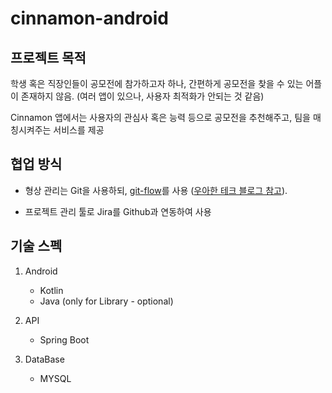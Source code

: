 # cinnamon-android

## 프로젝트 목적

학생 혹은 직장인들이 공모전에 참가하고자 하나, 간편하게 공모전을 찾을 수 있는 어플이 존재하지 않음. (여러 앱이 있으나, 사용자 최적화가 안되는 것 같음)

Cinnamon 앱에서는 사용자의 관심사 혹은 능력 등으로 공모전을 추천해주고, 팀을 매칭시켜주는 서비스를 제공

## 협업 방식

- 형상 관리는 Git을 사용하되, [git-flow](https://danielkummer.github.io/git-flow-cheatsheet/index.ko_KR.html)를 사용 ([우아한 테크 블로그 참고](https://woowabros.github.io/experience/2017/10/30/baemin-mobile-git-branch-strategy.html)).

- 프로젝트 관리 툴로 Jira를 Github과 연동하여 사용

## 기술 스펙

1. Android

    - Kotlin
    - Java (only for Library - optional)

2. API
    - Spring Boot

3. DataBase
    - MYSQL
